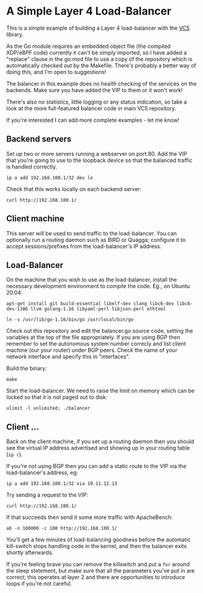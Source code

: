 # A Simple Layer 4 Load-Balancer

This is a simple example of building a Layer 4 load-balancer with the
[VC5](https://github.com/davidcoles/vc5) library.

As the Go module requires an embedded object file (the compiled
XDP/eBPF code) currently it can't be simply imported, so I have added a
"replace" clause in the go.mod file to use a copy of the repository
which is automatically checked out by the Makefile. There's probably
a better way of doing this, and I'm open to suggestions!

The balancer in this example does no health checking of the services
on the backends. Make sure you have added the VIP to them or it won't
work!

There's also no statistics, little logging or any status indication,
so take a look at the more full-featured balancer code in main VC5
repository.

If you're interested I can add more complete examples - let me know!

## Backend servers

Set up two or more servers running a webserver on port 80. Add the VIP
that you're going to use to the loopback device so that the balanced
traffic is handled correctly.

`ip a add 192.168.100.1/32 dev lo`

Check that this works locally on each backend server:

`curl http://192.168.100.1/`


## Client machine

This server will be used to send traffic to the load-balancer. You can
optionally run a routing daemon such as BIRD or Quagga; configure it to
accept sessions/prefixes from the load-balancer's IP address.

## Load-Balancer

On the machine that you wish to use as the load-balancer, install the
necessary development environment to compile the code. Eg., on Ubuntu
20.04:
	
`apt-get install git build-essential libelf-dev clang libc6-dev libc6-dev-i386 llvm golang-1.16 libyaml-perl libjson-perl ethtool`
	
`ln -s /usr/lib/go-1.16/bin/go /usr/local/bin/go`
  
Check out this repository and edit the balancer.go source code,
setting the variables at the top of the file appropriately. If you are
using BGP then remember to set the autonomous system number correcly
and list client machine (our your router) under BGP peers. Check the
name of your network interface and specify this in "interfaces".

Build the binary:

`make`

Start the load-balancer. We need to raise the limit on memory which can be locked so that it is not paged out to disk:

`ulimit -l unlimited; ./balancer`

## Client ...

Back on the client machine, if you set up a routing daemon then you
should see the virtual IP address advertised and showing up in your
routing table (`ip r`).

If you're not using BGP then you can add a static route to the VIP via the load-balancer's address, eg:

`ip a add 192.168.100.1/32 via 10.11.12.13`

Try sending a request to the VIP:

`curl http://192.168.100.1/`


If that succeeds then send it some more traffic with ApacheBench:

`ab -n 100000 -c 100 http://192.168.100.1/`

You'll get a few minutes of load-balancing goodness before the
automatic kill-switch stops handling code in the kernel, and then the
balancer exits shortly afterwards.

If you're feeling brave you can remove the killswitch and put a `for`
around the sleep stetement, but make sure that all the parameters
you've put in are correct; this operates at layer 2 and there are
opportunities to introduce loops if you're not careful.
